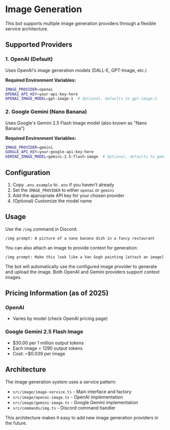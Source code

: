 # Image Generation

This bot supports multiple image generation providers through a flexible service architecture.

## Supported Providers

### 1. OpenAI (Default)
Uses OpenAI's image generation models (DALL-E, GPT-Image, etc.)

**Required Environment Variables:**
```bash
IMAGE_PROVIDER=openai
OPENAI_API_KEY=your-api-key-here
OPENAI_IMAGE_MODEL=gpt-image-1  # Optional, defaults to gpt-image-1
```

### 2. Google Gemini (Nano Banana)
Uses Google's Gemini 2.5 Flash Image model (also known as "Nano Banana")

**Required Environment Variables:**
```bash
IMAGE_PROVIDER=gemini
GOOGLE_API_KEY=your-google-api-key-here
GEMINI_IMAGE_MODEL=gemini-2.5-flash-image  # Optional, defaults to gemini-2.5-flash-image
```

## Configuration

1. Copy `.env.example` to `.env` if you haven't already
2. Set the `IMAGE_PROVIDER` to either `openai` or `gemini`
3. Add the appropriate API key for your chosen provider
4. (Optional) Customize the model name

## Usage

Use the `/img` command in Discord:

```
/img prompt: A picture of a nano banana dish in a fancy restaurant
```

You can also attach an image to provide context for generation:

```
/img prompt: Make this look like a Van Gogh painting [attach an image]
```

The bot will automatically use the configured image provider to generate and upload the image. Both OpenAI and Gemini providers support context images.

## Pricing Information (as of 2025)

### OpenAI
- Varies by model (check OpenAI pricing page)

### Google Gemini 2.5 Flash Image
- $30.00 per 1 million output tokens
- Each image = 1290 output tokens
- Cost: ~$0.039 per image

## Architecture

The image generation system uses a service pattern:

- `src/image/image-service.ts` - Main interface and factory
- `src/image/openai-image.ts` - OpenAI implementation
- `src/image/gemini-image.ts` - Google Gemini implementation
- `src/commands/img.ts` - Discord command handler

This architecture makes it easy to add new image generation providers in the future.
